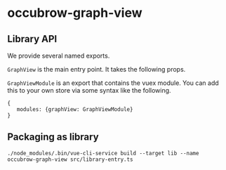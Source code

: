 # occubrow-graph-view

## Library API

We provide several named exports.

`GraphView` is the main entry point.  It takes the following props.

`GraphViewModule` is an export that contains the vuex module.  You can add this
to your own store via some syntax like the following.

    {
       modules: {graphView: GraphViewModule}
    }

## Packaging as library

    ./node_modules/.bin/vue-cli-service build --target lib --name occubrow-graph-view src/library-entry.ts
